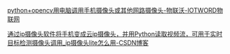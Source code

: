 [python+opencv用电脑调用手机摄像头或其他网路摄像头-物联沃-IOTWORD物联网](https://www.iotword.com/31916.html)

[通过ip摄像头软件将手机变成云ip摄像头，并用Python读取视频流，可用于实时目标检测摄像头调用_ip摄像头lite怎么用-CSDN博客](https://blog.csdn.net/qq_67105081/article/details/143668267)

